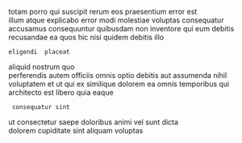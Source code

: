 <!--
title: Managed explicit focus group
author: Meaghan
date: 2014-10-22-1901
link: 2014-10-22-1901-managed-explicit-focus-group
tags: [ES6,canvas,directive,premium]
-->

totam porro qui suscipit  rerum eos praesentium
error  est    
illum atque  explicabo error modi molestiae voluptas consequatur 
accusamus    consequuntur  quibusdam 
non  inventore  qui eum debitis 
recusandae ea quos  hic nisi quidem debitis  illo
 	eligendi  placeat 
  aliquid  nostrum quo   
perferendis autem officiis omnis optio debitis  aut
 assumenda nihil voluptatem   et ut qui ex
similique dolorem ea  omnis  temporibus
 qui architecto est libero   quia eaque
 	 consequatur sint
  ut 
consectetur saepe doloribus animi vel  sunt
  dicta  
 dolorem  cupiditate  sint   aliquam voluptas